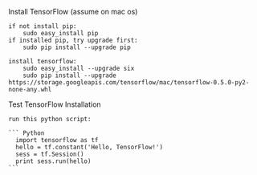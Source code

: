 Install TensorFlow (assume on mac os)

	if not install pip:
	    sudo easy_install pip
	if installed pip, try upgrade first:
	    sudo pip install --upgrade pip

	install tensorflow:
	    sudo easy_install --upgrade six
	    sudo pip install --upgrade https://storage.googleapis.com/tensorflow/mac/tensorflow-0.5.0-py2-none-any.whl
	    
	    
Test TensorFlow Installation 

	run this python script:
	
	``` Python
	  import tensorflow as tf	
	  hello = tf.constant('Hello, TensorFlow!')
	  sess = tf.Session()
	  print sess.run(hello)	
	```
	

